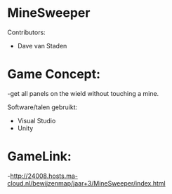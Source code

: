 # MineSweeper
Contributors:

  - Dave van Staden

# Game Concept:
-get all panels on the wield without touching a mine.


Software/talen gebruikt:
  - Visual Studio
  - Unity

# GameLink:
-http://24008.hosts.ma-cloud.nl/bewijzenmap/jaar+3/MineSweeper/index.html
